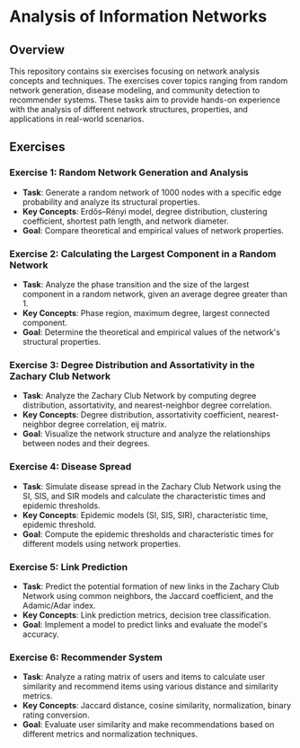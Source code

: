 # Analysis of Information Networks

## Overview

This repository contains six exercises focusing on network analysis concepts and techniques. The exercises cover topics ranging from random network generation, disease modeling, and community detection to recommender systems. These tasks aim to provide hands-on experience with the analysis of different network structures, properties, and applications in real-world scenarios.

## Exercises

### Exercise 1: Random Network Generation and Analysis
- **Task**: Generate a random network of 1000 nodes with a specific edge probability and analyze its structural properties.
- **Key Concepts**: Erdős–Rényi model, degree distribution, clustering coefficient, shortest path length, and network diameter.
- **Goal**: Compare theoretical and empirical values of network properties.
  
### Exercise 2: Calculating the Largest Component in a Random Network
- **Task**: Analyze the phase transition and the size of the largest component in a random network, given an average degree greater than 1.
- **Key Concepts**: Phase region, maximum degree, largest connected component.
- **Goal**: Determine the theoretical and empirical values of the network's structural properties.

### Exercise 3: Degree Distribution and Assortativity in the Zachary Club Network
- **Task**: Analyze the Zachary Club Network by computing degree distribution, assortativity, and nearest-neighbor degree correlation.
- **Key Concepts**: Degree distribution, assortativity coefficient, nearest-neighbor degree correlation, eij matrix.
- **Goal**: Visualize the network structure and analyze the relationships between nodes and their degrees.

### Exercise 4: Disease Spread
- **Task**: Simulate disease spread in the Zachary Club Network using the SI, SIS, and SIR models and calculate the characteristic times and epidemic thresholds.
- **Key Concepts**: Epidemic models (SI, SIS, SIR), characteristic time, epidemic threshold.
- **Goal**: Compute the epidemic thresholds and characteristic times for different models using network properties.

### Exercise 5: Link Prediction
- **Task**: Predict the potential formation of new links in the Zachary Club Network using common neighbors, the Jaccard coefficient, and the Adamic/Adar index.
- **Key Concepts**: Link prediction metrics, decision tree classification.
- **Goal**: Implement a model to predict links and evaluate the model's accuracy.

### Exercise 6: Recommender System
- **Task**: Analyze a rating matrix of users and items to calculate user similarity and recommend items using various distance and similarity metrics.
- **Key Concepts**: Jaccard distance, cosine similarity, normalization, binary rating conversion.
- **Goal**: Evaluate user similarity and make recommendations based on different metrics and normalization techniques.
